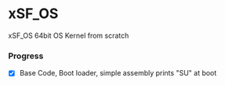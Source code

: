 # xSF_OS
xSF_OS 64bit OS Kernel from scratch

### Progress

- [x] Base Code, Boot loader, simple assembly prints "SU" at boot 
